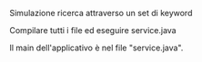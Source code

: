 
Simulazione ricerca attraverso un set di keyword

Compilare tutti i file ed eseguire service.java

Il main dell'applicativo è nel file "service.java". 
